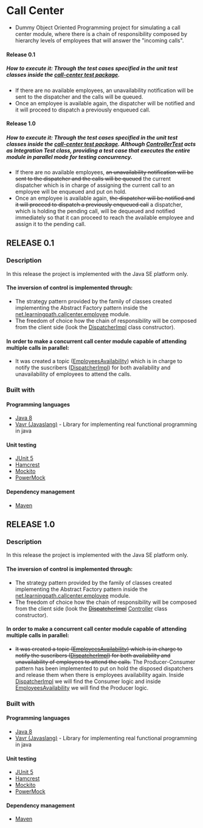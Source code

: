 # Call Center

* Dummy Object Oriented Programming project for simulating a call center module, where there is a chain of responsibility composed by 
hierarchy levels of employees that will answer the "incoming calls". 
#### Release 0.1
##### How to execute it: Through the test cases specified in the unit test classes inside the [call-center test package](https://github.com/jcflorezr/call-center/tree/release-0.1/src/test/java/net/learningpath/callcenter).
* If there are no available employees, an unavailability notification will be sent to the dispatcher and the calls will be queued.
* Once an employee is available again, the dispatcher will be notified and it will proceed to dispatch a previously enqueued call.
#### Release 1.0
##### How to execute it: Through the test cases specified in the unit test classes inside the [call-center test package](https://github.com/jcflorezr/call-center/tree/release-1.0/src/test/java/net/learningpath/callcenter). Although [ControllerTest](https://github.com/jcflorezr/call-center/blob/release-1.0/src/test/java/net/learningpath/callcenter/ControllerTest.java) acts as Integration Test class, providing a test case that executes the entire module in parallel mode for testing concurrency.
* If there are no available employees, ~~an unavailability notification will be sent to the dispatcher and the calls will be queued~~
the current dispatcher which is in charge of assigning the current call to an employee will be enqueued and put on hold.
* Once an employee is available again, ~~the dispatcher will be notified and it will proceed to dispatch a previously enqueued call~~
a dispatcher, which is holding the pending call, will be dequeued and notified immediately so that it can proceed to reach the available employee and assign it to the pending call.


## RELEASE 0.1

### Description
In this release the project is implemented with the Java SE platform only. 
#### The inversion of control is implemented through:
* The strategy pattern provided by the family of classes created implementing the Abstract Factory pattern inside the 
[net.learningpath.callcenter.employee](https://github.com/jcflorezr/call-center/tree/release-0.1/src/main/java/net/learningpath/callcenter/employee)
module.
* The freedom of choice how the chain of responsibility will be composed from the client side (look the [DispatcherImpl](https://github.com/jcflorezr/call-center/blob/release-0.1/src/main/java/net/learningpath/callcenter/service/DispatcherImpl.java)
class constructor).
#### In order to make a concurrent call center module capable of attending multiple calls in parallel:
* It was created a topic ([EmployeesAvailability](https://github.com/jcflorezr/call-center/blob/release-0.1/src/main/java/net/learningpath/callcenter/event/topic/EmployeesAvailability.java))
which is in charge to notify the suscribers ([DispatcherImpl](https://github.com/jcflorezr/call-center/blob/release-0.1/src/main/java/net/learningpath/callcenter/service/DispatcherImpl.java))
for both availability and unavailability of employees to attend the calls.

### Built with
#### Programming languages
* [Java 8](http://www.oracle.com/technetwork/java/javase/downloads/jdk8-downloads-2133151.html)
* [Vavr (Javaslang)](http://www.vavr.io/) - Library for implementing real functional programming in java
#### Unit testing
* [JUnit 5](https://junit.org/junit5/)
* [Hamcrest](hamcrest.org)
* [Mockito](http://site.mockito.org/)
* [PowerMock](http://powermock.github.io/)
#### Dependency management
* [Maven](https://maven.apache.org/)


## RELEASE 1.0

### Description
In this release the project is implemented with the Java SE platform only. 
#### The inversion of control is implemented through:
* The strategy pattern provided by the family of classes created implementing the Abstract Factory pattern inside the 
[net.learningpath.callcenter.employee](https://github.com/jcflorezr/call-center/tree/release-1.0/src/main/java/net/learningpath/callcenter/employee)
module.
* The freedom of choice how the chain of responsibility will be composed from the client side (look the ~~[DispatcherImpl](https://github.com/jcflorezr/call-center/blob/release-0.1/src/main/java/net/learningpath/callcenter/service/DispatcherImpl.java)~~
[Controller](https://github.com/jcflorezr/call-center/blob/release-1.0/src/main/java/net/learningpath/callcenter/Controller.java) class constructor).
#### In order to make a concurrent call center module capable of attending multiple calls in parallel:
* ~~It was created a topic ([EmployeesAvailability](https://github.com/jcflorezr/call-center/blob/release-0.1/src/main/java/net/learningpath/callcenter/event/topic/EmployeesAvailability.java)) which is in charge to notify the suscribers ([DispatcherImpl](https://github.com/jcflorezr/call-center/blob/release-0.1/src/main/java/net/learningpath/callcenter/service/DispatcherImpl.java))
for both availability and unavailability of employees to attend the calls.~~ The Producer-Consumer pattern has been implemented to put on hold the disposed dispatchers and release them when there is employees availability again. Inside [DispatcherImpl](https://github.com/jcflorezr/call-center/blob/release-1.0/src/main/java/net/learningpath/callcenter/service/DispatcherImpl.java) we will find the Consumer logic and inside [EmployeesAvailability](https://github.com/jcflorezr/call-center/blob/release-1.0/src/main/java/net/learningpath/callcenter/event/EmployeesAvailability.java) we will find the Producer logic.

### Built with
#### Programming languages
* [Java 8](http://www.oracle.com/technetwork/java/javase/downloads/jdk8-downloads-2133151.html)
* [Vavr (Javaslang)](http://www.vavr.io/) - Library for implementing real functional programming in java
#### Unit testing
* [JUnit 5](https://junit.org/junit5/)
* [Hamcrest](hamcrest.org)
* [Mockito](http://site.mockito.org/)
* [PowerMock](http://powermock.github.io/)
#### Dependency management
* [Maven](https://maven.apache.org/)
